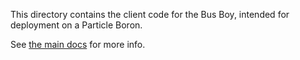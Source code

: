 This directory contains the client code for the Bus Boy, intended for deployment
on a Particle Boron.

See [the main docs](../docs/index.md) for more info.
